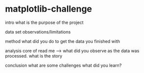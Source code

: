# matplotlib-challenge

intro
what is the purpose of the project

data set
observations/limitations

method
what did you do to get the data you finished with

analysis
core of read me --> what did you observe as the data was processed. what is the story

conclusion
what are some challenges
what did you learn?
